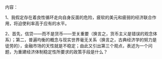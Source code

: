 内容：


1、我假定存在着良性循环走向自身反面的危险，疲软的美元和疲弱的经济联合作用，将迫使利率高于应有的水平。

2、首先，信贷——而不是货币——至关重要（换言之，货币主义是错误的观念体系）；第二，普遍均衡的概念与现实世界毫无关系（换言之，古典经济学的努力是徒劳的），金融市场的天性就是不稳定；由此又引出第三个观点，表述为一个问题，为重建经济体制稳定性所要求的政策手段是什么？
